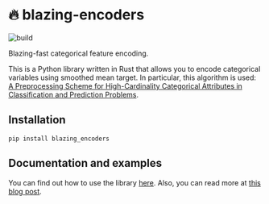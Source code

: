 # 🔥 blazing-encoders
![build](https://github.com/kdubovikov/blazing-encoders/workflows/Rust/badge.svg)

Blazing-fast categorical feature encoding.

This is a Python library written in Rust that allows you to encode categorical variables using smoothed mean target. In particular, this algorithm is used: [A Preprocessing Scheme for High-Cardinality Categorical Attributes in Classification and Prediction Problems](https://dl.acm.org/citation.cfm?id=507538).

## Installation
`pip install blazing_encoders`

## Documentation and examples
You can find out how to use the library [here](https://github.com/kdubovikov/blazing-encoders/blob/master/examples/example.py). Also, you can read more at [this blog post](blog.kdubovikov.ml/articles/datascience/blazing-encoders).

